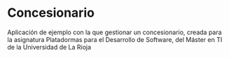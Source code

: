 # Concesionario
Aplicación de ejemplo con la que gestionar un concesionario, creada para la asignatura Platadormas para el Desarrollo de Software, del Máster en TI de la Universidad de La Rioja
